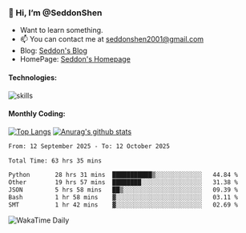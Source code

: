 ### 👋 Hi, I’m @SeddonShen
- Want to learn something.
- 📫 You can contact me at seddonshen2001@gmail.com
- Blog: [Seddon's Blog](https://seddonshen.github.io/)
- HomePage: [Seddon's Homepage](https://seddonshen.github.io/)

#### Technologies:

![skills](https://skillicons.dev/icons?i=scala,js,html,css,bootstrap,jquery,c,cpp,cloudflare,django,docker,flask,git,github,githubactions,linux,latex,mysql,nodejs,ps,php,pr,py,raspberrypi,redis,unreal,v,vscode,vue,bash)

#### Monthly Coding:
[![Top Langs](https://github-readme-stats.vercel.app/api/top-langs?username=seddonshen&show_icons=true&locale=en&layout=compact&hide=html&langs_count=8)](https://github.com/SeddonShen/)
[![Anurag's github stats](https://github-readme-stats.vercel.app/api?username=SeddonShen&count_private=true&show_icons=true)](https://github.com/anuraghazra/github-readme-stats)
<!--START_SECTION:waka-->

```txt
From: 12 September 2025 - To: 12 October 2025

Total Time: 63 hrs 35 mins

Python       28 hrs 31 mins  ███████████▒░░░░░░░░░░░░░   44.84 %
Other        19 hrs 57 mins  ████████░░░░░░░░░░░░░░░░░   31.38 %
JSON         5 hrs 58 mins   ██▒░░░░░░░░░░░░░░░░░░░░░░   09.39 %
Bash         1 hr 58 mins    ▓░░░░░░░░░░░░░░░░░░░░░░░░   03.11 %
SMT          1 hr 42 mins    ▓░░░░░░░░░░░░░░░░░░░░░░░░   02.69 %
```

<!--END_SECTION:waka-->

![WakaTime Daily](https://wakatime.com/share/@seddon2001/61a7e342-5f12-4fea-bf92-1fac161e97d6.svg)
<!---
SeddonShen/SeddonShen is a ✨ special ✨ repository because its `README.md` (this file) appears on your GitHub profile.
You can click the Preview link to take a look at your changes.
--->
